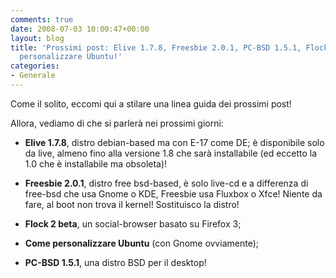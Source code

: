 ```yaml
---
comments: true
date: 2008-07-03 10:00:47+00:00
layout: blog
title: 'Prossimi post: Elive 1.7.8, Freesbie 2.0.1, PC-BSD 1.5.1, Flock 2 beta e Come
  personalizzare Ubuntu!'
categories:
- Generale
---
```


Come il solito, eccomi qui a stilare una linea guida dei prossimi post!

Allora, vediamo di che si parlerà nei prossimi giorni:



	
  * **Elive 1.7.8**, distro debian-based ma con E-17 come DE; è disponibile solo da live, almeno fino alla versione 1.8 che sarà installabile (ed eccetto la 1.0 che è installabile ma obsoleta)!

	
  * **Freesbie 2.0.1**, distro free bsd-based, è solo live-cd e a differenza di free-bsd che usa Gnome o KDE, Freesbie usa Fluxbox o Xfce! Niente da fare, al boot non trova il kernel! Sostituisco la distro!

	
  * **Flock 2 beta**, un social-browser basato su Firefox 3;

	
  * **Come personalizzare Ubuntu** (con Gnome ovviamente);

	
  * **PC-BSD 1.5.1**, una distro BSD per il desktop!


